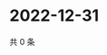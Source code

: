 # 2022-12-31

共 0 条

<!-- BEGIN WEIBO -->
<!-- 最后更新时间 Sat Dec 31 2022 00:17:08 GMT+0800 (China Standard Time) -->

<!-- END WEIBO -->
